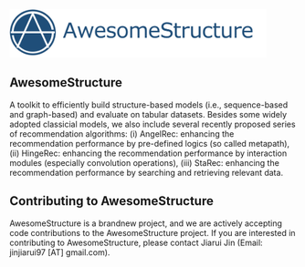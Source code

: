 <div align="left">
  <img src="image/logo.png" width="450">
</div>

## AwesomeStructure

A toolkit to efficiently build structure-based models (i.e., sequence-based and graph-based) and evaluate on tabular datasets. Besides some widely adopted classicial models, we also include several recently proposed series of recommendation algorithms: (i) AngelRec: enhancing the recommendation performance by pre-defined logics (so called metapath), (ii) HingeRec: enhancing the recommendation performance by interaction modules (especially convolution operations), (iii) StaRec: enhancing the recommendation performance by searching and retrieving relevant data.

## Contributing to AwesomeStructure
AwesomeStructure is a brandnew project, and we are actively accepting code contributions to the AwesomeStructure project. If you are interested in contributing to AwesomeStructure, please contact Jiarui Jin (Email: jinjiarui97 [AT] gmail.com). 

